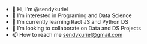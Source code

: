 - 👋 Hi, I’m @sendykuriel
- 👀 I’m interested in Programing and Data Science
- 🌱 I’m currently learning Ract JS and Python DS
- 💞️ I’m looking to collaborate on Data and DS Projects
- 📫 How to reach me sendykuriel@gmail.com

<!---
sendykuriel/sendykuriel is a ✨ special ✨ repository because its `README.md` (this file) appears on your GitHub profile.
You can click the Preview link to take a look at your changes.
--->
